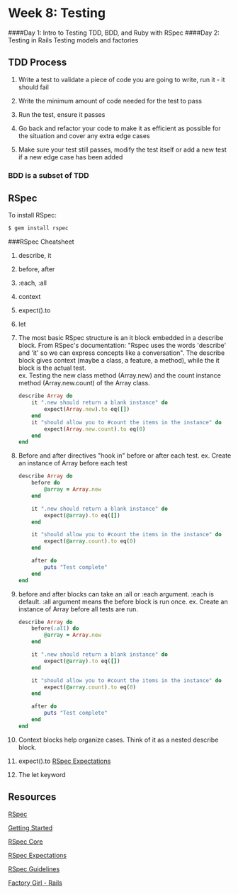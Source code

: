 # Week 8: Testing
####Day 1: Intro to Testing
TDD, BDD, and Ruby with RSpec
####Day 2: Testing in Rails
Testing models and factories

## TDD Process

1. Write a test to validate a piece of code you are going to write, run it - it should fail

1. Write the minimum amount of code needed for the test to pass

1. Run the test, ensure it passes

1. Go back and refactor your code to make it as efficient as possible for the situation and cover any extra edge cases

1. Make sure your test still passes, modify the test itself or add a new test if a new edge case has been added

### BDD is a subset of TDD

## RSpec 

To install RSpec:

```bash
$ gem install rspec

```  
###RSpec Cheatsheet
1. describe, it
2. before, after
3. :each, :all
4. context
5. expect().to
6. let


1. The most basic RSpec structure is an it block embedded in a describe block. From RSpec's documentation: "Rspec uses the words 'describe' and 'it' so we can express concepts like a conversation". The describe block gives context (maybe a class, a feature, a method), while the it block is the actual test.   
	ex. Testing the new class method (Array.new) and the count instance method (Array.new.count) of the Array class.
	```ruby
	describe Array do
		it ".new should return a blank instance" do
			expect(Array.new).to eq([])
		end
		it "should allow you to #count the items in the instance" do
			expect(Array.new.count).to eq(0)
		end
	end

	```
2. Before and after directives "hook in" before or after each test.
	ex. Create an instance of Array before each test
	```ruby
	describe Array do
		before do
			@array = Array.new
		end

		it ".new should return a blank instance" do
			expect(@array).to eq([])
		end

		it "should allow you to #count the items in the instance" do
			expect(@array.count).to eq(0)
		end

		after do
			puts "Test complete"
		end
	end

	```	
3. before and after blocks can take an :all or :each argument. :each is default. :all argument means the before block is run once.
	ex. Create an instance of Array before all tests are run.
	```ruby
	describe Array do
		before(:all) do
			@array = Array.new
		end

		it ".new should return a blank instance" do
			expect(@array).to eq([])
		end

		it "should allow you to #count the items in the instance" do
			expect(@array.count).to eq(0)
		end

		after do
			puts "Test complete"
		end
	end

	```	
4. Context blocks help organize cases. Think of it as a nested describe block.

5. expect().to 
[RSpec Expectations](http://www.rubydoc.info/gems/rspec-expectations/frames)

6. The let keyword 

## Resources
[RSpec](http://rspec.info/)

[Getting Started](https://www.relishapp.com/rspec/docs/gettingstarted)

[RSpec Core](http://www.rubydoc.info/gems/rspec-core/frames)

[RSpec Expectations](http://www.rubydoc.info/gems/rspec-expectations/frames)

[RSpec Guidelines](http://betterspecs.org/)

[Factory Girl - Rails](https://github.com/thoughtbot/factory_girl_rails)


















